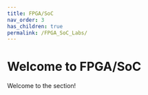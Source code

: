 ```yaml
---
title: FPGA/SoC
nav_order: 3
has_children: true
permalink: /FPGA_SoC_Labs/
---
```


# Welcome to FPGA/SoC

Welcome to the section!

